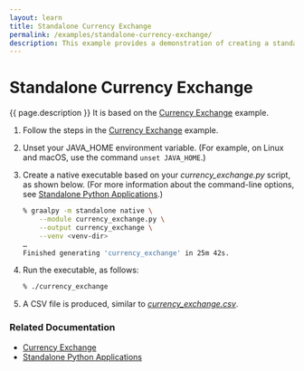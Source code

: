 ```yaml
---
layout: learn
title: Standalone Currency Exchange
permalink: /examples/standalone-currency-exchange/
description: This example provides a demonstration of creating a standalone executable from your Python application, using GraalVM Native Image.
---
```

# Standalone Currency Exchange
{{ page.description }}
It is based on the [Currency Exchange](/examples/currency_exchange/) example.

1. Follow the steps in the [Currency Exchange](/examples/currency_exchange/) example.

2. Unset your JAVA_HOME environment variable. 
(For example, on Linux and macOS, use the command `unset JAVA_HOME`.)

3. Create a native executable based on your _currency\_exchange.py_ script, as shown below.
(For more information about the command-line options, see [Standalone Python Applications](/reference/standalone-applications/).)

    ```bash
    % graalpy -m standalone native \
        --module currency_exchange.py \
        --output currency_exchange \
        --venv <venv-dir>
    …
    Finished generating 'currency_exchange' in 25m 42s.
    ```

4. Run the executable, as follows:

    ```bash
    % ./currency_exchange
    ```

5. A CSV file is produced, similar to [_currency\_exchange.csv_](assets/currency_exchange.csv).

### Related Documentation
* [Currency Exchange](/examples/currency_exchange/)
* [Standalone Python Applications](/reference/standalone-applications/)